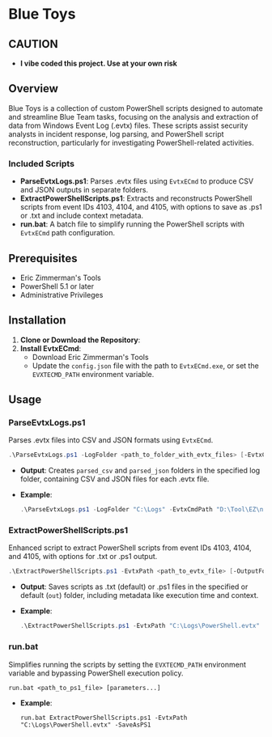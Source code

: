 # Blue Toys

## CAUTION

- **I vibe coded this project. Use at your own risk**

## Overview

Blue Toys is a collection of custom PowerShell scripts designed to automate and streamline Blue Team tasks, focusing on the analysis and extraction of data from Windows Event Log (.evtx) files. These scripts assist security analysts in incident response, log parsing, and PowerShell script reconstruction, particularly for investigating PowerShell-related activities.

### Included Scripts

- **ParseEvtxLogs.ps1**: Parses .evtx files using `EvtxECmd` to produce CSV and JSON outputs in separate folders.
- **ExtractPowerShellScripts.ps1**: Extracts and reconstructs PowerShell scripts from event IDs 4103, 4104, and 4105, with options to save as .ps1 or .txt and include context metadata.
- **run.bat**: A batch file to simplify running the PowerShell scripts with `EvtxECmd` path configuration.

## Prerequisites

- Eric Zimmerman's Tools
- PowerShell 5.1 or later
- Administrative Privileges

## Installation

1. **Clone or Download the Repository**:
2. **Install EvtxECmd**:
   - Download Eric Zimmerman's Tools
   - Update the `config.json` file with the path to `EvtxECmd.exe`, or set the `EVXTECMD_PATH` environment variable.

## Usage

### ParseEvtxLogs.ps1

Parses .evtx files into CSV and JSON formats using `EvtxECmd`.

```powershell
.\ParseEvtxLogs.ps1 -LogFolder <path_to_folder_with_evtx_files> [-EvtxCmdPath <path_to_EvtxECmd.exe>]
```

- **Output**: Creates `parsed_csv` and `parsed_json` folders in the specified log folder, containing CSV and JSON files for each .evtx file.
- **Example**:

  ```powershell
  .\ParseEvtxLogs.ps1 -LogFolder "C:\Logs" -EvtxCmdPath "D:\Tool\EZ\net9\EvtxeCmd\EvtxECmd.exe"
  ```

### ExtractPowerShellScripts.ps1

Enhanced script to extract PowerShell scripts from event IDs 4103, 4104, and 4105, with options for .txt or .ps1 output.

```powershell
.\ExtractPowerShellScripts.ps1 -EvtxPath <path_to_evtx_file> [-OutputFolder <output_directory>] [-SaveAsPS1]
```

- **Output**: Saves scripts as .txt (default) or .ps1 files in the specified or default (`out`) folder, including metadata like execution time and context.
- **Example**:

  ```powershell
  .\ExtractPowerShellScripts.ps1 -EvtxPath "C:\Logs\PowerShell.evtx" -OutputFolder "C:\Scripts" -SaveAsPS1
  ```

### run.bat

Simplifies running the scripts by setting the `EVXTECMD_PATH` environment variable and bypassing PowerShell execution policy.

```batch
run.bat <path_to_ps1_file> [parameters...]
```

- **Example**:

  ```batch
  run.bat ExtractPowerShellScripts.ps1 -EvtxPath "C:\Logs\PowerShell.evtx" -SaveAsPS1
  ```
